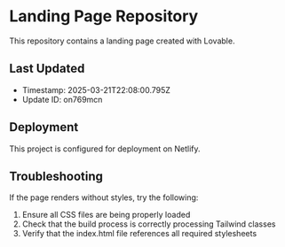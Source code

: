 
# Landing Page Repository

This repository contains a landing page created with Lovable.

## Last Updated
- Timestamp: 2025-03-21T22:08:00.795Z
- Update ID: on769mcn

## Deployment
This project is configured for deployment on Netlify.

## Troubleshooting
If the page renders without styles, try the following:
1. Ensure all CSS files are being properly loaded
2. Check that the build process is correctly processing Tailwind classes
3. Verify that the index.html file references all required stylesheets
